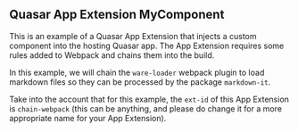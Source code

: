 ## Quasar App Extension MyComponent

This is an example of a Quasar App Extension that injects a custom component into the hosting Quasar app. The App Extension requires some rules added to Webpack and chains them into the build.

In this example, we will chain the `ware-loader` webpack plugin to load markdown files so they can be processed by the package `markdown-it`.

Take into the account that for this example, the `ext-id` of this App Extension is `chain-webpack` (this can be anything, and please do change it for a more appropriate name for your App Extension).


